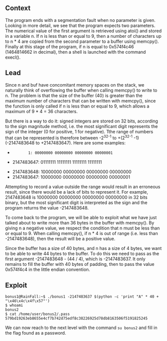 ## Context

The program ends with a segmentation fault when no parameter is given. Looking in more detail, we see that the program expects two parameters. The numerical value of the first argument is retrieved using atoi() and stored in a variable n. If n is less than or equal to 9, then a number of characters up to n * 4 are copied from the second parameter to a buffer using memcpy(). Finally at this stage of the program, if n is equal to 0x574f4c46 (1464814662 in decimal), then a shell is launched with the command execl().

## Lead

Since n and buf have concomitant memory spaces on the stack, we naturally think of overflowing the buffer when calling memcpy() to write to n. The problem is that the size of the buffer (40) is greater than the maximum number of characters that can be written with memcpy(), since the function is only called if n is less than or equal to 9, which allows a maximum of 9 * 4 = 36 characters.

But there is a way to do it: signed integers are stored on 32 bits, according to the sign magnitude method, i.e. the most significant digit represents the sign of the integer (0 for positive, 1 for negative). Tthe range of numbers that can be represented is therefore between -2<sup>32-1</sup> to +(2<sup>32-1</sup> -1) (-2147483648 to +2147483647). Here are some examples:

+            1: 00000000 00000000 00000000 00000001
+   2147483647: 01111111 11111111 11111111 11111111
-   2147483648: 10000000 00000000 00000000 00000000
-   2147483647: 10000000 00000000 00000000 00000001

Attempting to record a value outside the range would result in an erroneous result, since there would be a lack of bits to represent it. For example, 2147483648 is 10000000 00000000 00000000 00000000 in 32 bits binary, but the most significant digit is interpreted as the sign and the program returns the value -2147483648.

To come back to the program, we will be able to exploit what we have just talked about to write more than 36 bytes in the buffer with memcpy(). By giving n a negative value, we respect the condition that n must be less than or equal to 9. When calling memcpy(), if n * 4 is out of range (i.e. less than -2147483648), then the result will be a positive value. 

Since the buffer has a size of 40 bytes, and n has a size of 4 bytes, we want to be able to write 44 bytes to the buffer. To do this we need to pass as the first argument -2147483648 - (44 / 4), which is -2147483637. It only remains to fill the buffer with 40 bytes of padding, then to pass the value 0x574f4c4 in the little endian convention.

## Exploit

```
bonus1@RainFall:~$ ./bonus1 -2147483637 $(python -c 'print "A" * 40 + "\x46\x4c\x4f\x57"')
$ whoami
bonus2
$ cat /home/user/bonus2/.pass
579bd19263eb8655e4cf7b742d75edf8c38226925d78db8163506f5191825245
```
We can now reach to the next level with the command `su bonus2` and fill in the flag found as a password.